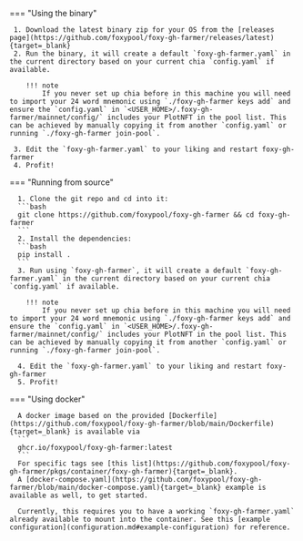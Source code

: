 === "Using the binary"

     1. Download the latest binary zip for your OS from the [releases page](https://github.com/foxypool/foxy-gh-farmer/releases/latest){target=_blank}
     2. Run the binary, it will create a default `foxy-gh-farmer.yaml` in the current directory based on your current chia `config.yaml` if available.

        !!! note
            If you never set up chia before in this machine you will need to import your 24 word mnemonic using `./foxy-gh-farmer keys add` and ensure the `config.yaml` in `<USER_HOME>/.foxy-gh-farmer/mainnet/config/` includes your PlotNFT in the pool list. This can be achieved by manually copying it from another `config.yaml` or running `./foxy-gh-farmer join-pool`.

     3. Edit the `foxy-gh-farmer.yaml` to your liking and restart foxy-gh-farmer
     4. Profit!

=== "Running from source"

      1. Clone the git repo and cd into it: 
      ```bash
      git clone https://github.com/foxypool/foxy-gh-farmer && cd foxy-gh-farmer
      ```
      2. Install the dependencies: 
      ```bash
      pip install .
      ```
      3. Run using `foxy-gh-farmer`, it will create a default `foxy-gh-farmer.yaml` in the current directory based on your current chia `config.yaml` if available.

        !!! note
            If you never set up chia before in this machine you will need to import your 24 word mnemonic using `./foxy-gh-farmer keys add` and ensure the `config.yaml` in `<USER_HOME>/.foxy-gh-farmer/mainnet/config/` includes your PlotNFT in the pool list. This can be achieved by manually copying it from another `config.yaml` or running `./foxy-gh-farmer join-pool`.

      4. Edit the `foxy-gh-farmer.yaml` to your liking and restart foxy-gh-farmer
      5. Profit!

=== "Using docker"

      A docker image based on the provided [Dockerfile](https://github.com/foxypool/foxy-gh-farmer/blob/main/Dockerfile){target=_blank} is available via
      ```
      ghcr.io/foxypool/foxy-gh-farmer:latest
      ```
      For specific tags see [this list](https://github.com/foxypool/foxy-gh-farmer/pkgs/container/foxy-gh-farmer){target=_blank}.
      A [docker-compose.yaml](https://github.com/foxypool/foxy-gh-farmer/blob/main/docker-compose.yaml){target=_blank} example is available as well, to get started.

      Currently, this requires you to have a working `foxy-gh-farmer.yaml` already available to mount into the container. See this [example configuration](configuration.md#example-configuration) for reference.
